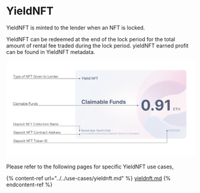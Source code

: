 # YieldNFT

YieldNFT is minted to the lender when an NFT is locked.

YieldNFT can be redeemed at the end of the lock period for the total amount of rental fee traded during the lock period. yieldNFT earned profit can be found in YieldNFT metadata.

![About YieldNFT](../../.gitbook/assets/NFTの説明図-02.png)

Please refer to the following pages for specific YieldNFT use cases,

{% content-ref url="../../use-cases/yieldnft.md" %}
[yieldnft.md](../../use-cases/yieldnft.md)
{% endcontent-ref %}
